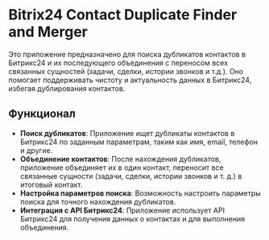 # Bitrix24 Contact Duplicate Finder and Merger

Это приложение предназначено для поиска дубликатов контактов в Битрикс24 и их последующего объединения с переносом всех связанных сущностей (задачи, сделки, истории звонков и т.д.). Оно помогает поддерживать чистоту и актуальность данных в Битрикс24, избегая дублирования контактов.

## Функционал

- **Поиск дубликатов**: Приложение ищет дубликаты контактов в Битрикс24 по заданным параметрам, таким как имя, email, телефон и другие.
- **Объединение контактов**: После нахождения дубликатов, приложение объединяет их в один контакт, переносит все связанные сущности (задачи, сделки, истории звонков и т. д.) в итоговый контакт.
- **Настройка параметров поиска**: Возможность настроить параметры поиска для точного нахождения дубликатов.
- **Интеграция с API Битрикс24**: Приложение использует API Битрикс24 для получения данных о контактах и для выполнения объединения.
